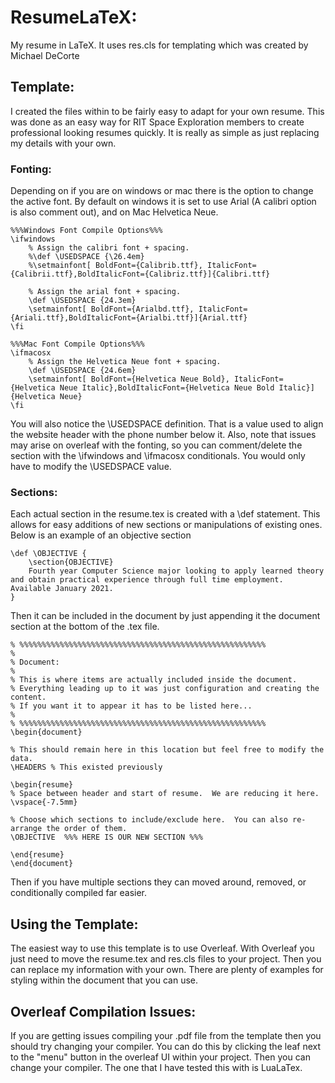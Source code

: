 # ResumeLaTeX:
My resume in LaTeX.
It uses res.cls for templating which was created by Michael DeCorte

## Template:
I created the files within to be fairly easy to adapt for your own resume.  This was done as an easy way for RIT Space Exploration members to create professional looking resumes quickly.  It is really as simple as just replacing my details with your own.


### Fonting:
Depending on if you are on windows or mac there is the option to change the active font.  By default on windows it is set to use Arial (A calibri option is also comment out), and on Mac Helvetica Neue.  
```
%%%Windows Font Compile Options%%%
\ifwindows
	% Assign the calibri font + spacing.
	%\def \USEDSPACE {\26.4em}
	%\setmainfont[ BoldFont={Calibrib.ttf}, ItalicFont={Calibrii.ttf},BoldItalicFont={Calibriz.ttf}]{Calibri.ttf} 

	% Assign the arial font + spacing.
	\def \USEDSPACE {24.3em}
	\setmainfont[ BoldFont={Arialbd.ttf}, ItalicFont={Ariali.ttf},BoldItalicFont={Arialbi.ttf}]{Arial.ttf}
\fi

%%%Mac Font Compile Options%%%
\ifmacosx
	% Assign the Helvetica Neue font + spacing.
	\def \USEDSPACE {24.6em}
	\setmainfont[ BoldFont={Helvetica Neue Bold}, ItalicFont={Helvetica Neue Italic},BoldItalicFont={Helvetica Neue Bold Italic}]{Helvetica Neue} 
\fi
```

You will also notice the \USEDSPACE definition.  That is a value used to align the website header with the phone number below it.  Also, note that issues may arise on overleaf with the fonting, so you can comment/delete the section with the \ifwindows and \ifmacosx conditionals.  You would only have to modify the \USEDSPACE value.

### Sections:
Each actual section in the resume.tex is created with a \def statement.  This allows for easy additions of new sections or manipulations of existing ones.  Below is an example of an objective section

```
\def \OBJECTIVE {
	\section{OBJECTIVE}
	Fourth year Computer Science major looking to apply learned theory and obtain practical experience through full time employment.  Available January 2021.
}
```

Then it can be included in the document by just appending it the document section at the bottom of the .tex file.
```
% %%%%%%%%%%%%%%%%%%%%%%%%%%%%%%%%%%%%%%%%%%%%%%%%%%%%%%%
%
% Document:
% 
% This is where items are actually included inside the document.
% Everything leading up to it was just configuration and creating the content.
% If you want it to appear it has to be listed here...
%
% %%%%%%%%%%%%%%%%%%%%%%%%%%%%%%%%%%%%%%%%%%%%%%%%%%%%%%%
\begin{document}

% This should remain here in this location but feel free to modify the data.
\HEADERS % This existed previously

\begin{resume}
% Space between header and start of resume.  We are reducing it here.
\vspace{-7.5mm}

% Choose which sections to include/exclude here.  You can also re-arrange the order of them.
\OBJECTIVE  %%% HERE IS OUR NEW SECTION %%%

\end{resume}
\end{document}
```

Then if you have multiple sections they can moved around, removed, or conditionally compiled far easier.

## Using the Template:
The easiest way to use this template is to use Overleaf.  With Overleaf you just need to move the resume.tex and res.cls files to your project.  Then you can replace my information with your own.  There are plenty of examples for styling within the document that you can use.  

## Overleaf Compilation Issues:
If you are getting issues compiling your .pdf file from the template then you should try changing your compiler.  You can do this by clicking the leaf next to the "menu" button in the overleaf UI within your project.  Then you can change your compiler.  The one that I have tested this with is LuaLaTex.
